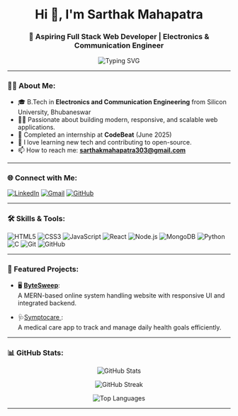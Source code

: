 <!-- Profile Header -->
<h1 align="center">Hi 👋, I'm Sarthak Mahapatra</h1>
<h3 align="center">🚀 Aspiring Full Stack Web Developer | Electronics & Communication Engineer</h3>

<!-- Typing Animation -->
<p align="center">
  <img src="https://readme-typing-svg.demolab.com?font=Fira+Code&size=22&pause=1000&color=00F7EF&center=true&vCenter=true&width=600&lines=Full+Stack+Web+Developer;MERN+Stack+Enthusiast;Electronics+%26+Communication+Engineer;Always+Learning+%F0%9F%93%9A" alt="Typing SVG" />
</p>

---

### 👨‍💻 About Me:
- 🎓 B.Tech in **Electronics and Communication Engineering** from Silicon University, Bhubaneswar
- 🧑‍💻 Passionate about building modern, responsive, and scalable web applications.  
- 💼 Completed an internship at **CodeBeat** (June 2025)  
- 🧠 I love learning new tech and contributing to open-source.  
- 📫 How to reach me: **sarthakmahapatra303@gmail.com**

---

### 🌐 Connect with Me:
<p align="left">
<a href="https://www.linkedin.com/in/sarthak-mahapatra-3b681a316" target="_blank"><img src="https://img.icons8.com/color/48/linkedin.png" alt="LinkedIn"/></a>
<a href="mailto:sarthakmahapatra303@gmail.com"><img src="https://img.icons8.com/color/48/gmail-new.png" alt="Gmail"/></a>
<a href="https://github.com/sarthakmahapatra05" target="_blank"><img src="https://img.icons8.com/ios-glyphs/48/github.png" alt="GitHub"/></a>
</p>

---

### 🛠️ Skills & Tools:
<p align="left"> 
  <img src="https://img.icons8.com/color/48/html-5.png" alt="HTML5"/>
  <img src="https://img.icons8.com/color/48/css3.png" alt="CSS3"/>
  <img src="https://img.icons8.com/color/48/javascript--v1.png" alt="JavaScript"/>
  <img src="https://img.icons8.com/officel/48/react.png" alt="React"/>
  <img src="https://img.icons8.com/color/48/nodejs.png" alt="Node.js"/>
  <img src="https://img.icons8.com/color/48/mongodb.png" alt="MongoDB"/>
  <img src="https://img.icons8.com/color/48/python.png" alt="Python"/>
  <img src="https://img.icons8.com/color/48/c-programming.png" alt="C"/>
  <img src="https://img.icons8.com/color/48/git.png" alt="Git"/>
  <img src="https://img.icons8.com/color/48/github.png" alt="GitHub"/>
</p>

---

### 🚀 Featured Projects:
- 🖥️ [**ByteSweep**](https://github.com/sarthakmahapatra05/BYTESWEEP):  
  A MERN-based online system handling website with responsive UI and integrated backend.

- 🩺[Symptocare ](https://github.com/sarthakmahapatra05/Symptocare):  
  A medical care  app to track and manage daily health goals efficiently.

---
### 📊 GitHub Stats:
<p align="center">
  <img src="https://github-readme-stats.vercel.app/api?username=sarthakmahapatra05&show_icons=true&theme=tokyonight" alt="GitHub Stats" />
</p>

<p align="center">
  <img src="https://github-readme-streak-stats.herokuapp.com/?user= SarthakMahapatra05 &theme=tokyonight" alt="GitHub Streak" />
</p>

<p align="center">
  <img src="https://github-readme-stats.vercel.app/api/top-langs/?username=sarthakmahapatra05&layout=compact&theme=tokyonight" alt="Top Languages" />
</p>

---
